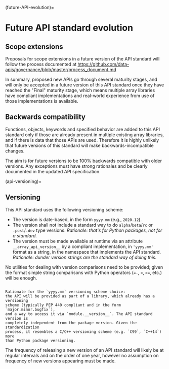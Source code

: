 (future-API-evolution)=

# Future API standard evolution

## Scope extensions

Proposals for scope extensions in a future version of the API standard will follow
the process documented at https://github.com/data-apis/governance/blob/master/process_document.md

In summary, proposed new APIs go through several maturity stages, and will only be
accepted in a future version of this API standard once they have reached the "Final"
maturity stage, which means multiple array libraries have compliant implementations
and real-world experience from use of those implementations is available.


## Backwards compatibility

Functions, objects, keywords and specified behavior are added to this API standard
only if those are already present in multiple existing array libraries, and if there is
data that those APIs are used. Therefore it is highly unlikely that future versions
of this standard will make backwards-incompatible changes.

The aim is for future versions to be 100% backwards compatible with older versions.
Any exceptions must have strong rationales and be clearly documented in the updated
API specification.


(api-versioning)=

## Versioning

This API standard uses the following versioning scheme:

- The version is date-based, in the form `yyyy.mm` (e.g., `2020.12`).
- The version shall not include a standard way to do `alpha`/`beta`/`rc` or
  `.post`/`.dev` type versions.
  _Rationale: that's for Python packages, not for a standard._
- The version must be made available at runtime via an attribute
  `__array_api_version__` by a compliant implementation, in `'yyyy.mm'` format
  as a string, in the namespace that implements the API standard.
  _Rationale: dunder version strings are the standard way of doing this._

No utilities for dealing with version comparisons need to be provided; given
the format simple string comparisons with Python operators (`=-`, `<`, `>=`,
etc.) will be enough.

```{note}

Rationale for the `yyyy.mm` versioning scheme choice:
the API will be provided as part of a library, which already has a versioning
scheme (typically PEP 440 compliant and in the form `major.minor.bugfix`),
and a way to access it via `module.__version__`. The API standard version is
completely independent from the package version. Given the standardization
process, it resembles a C/C++ versioning scheme (e.g. `C99`, `C++14`) more
than Python package versioning.
```

The frequency of releasing a new version of an API standard will likely be at
regular intervals and on the order of one year, however no assumption on
frequency of new versions appearing must be made.